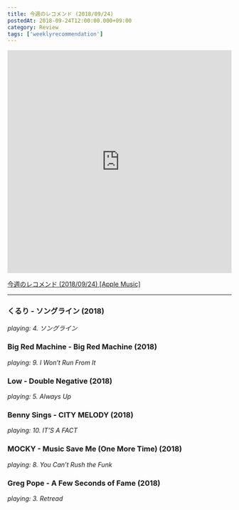 ```yaml
---
title: 今週のレコメンド (2018/09/24)
postedAt: 2018-09-24T12:00:00.000+09:00
category: Review
tags: ['weeklyrecommendation']
---
```


<iframe src="https://tools.applemusic.com/embed/v1/playlist/pl.u-pMyl2xbfYZ07g6?country=jp" height="500px" width="100%" frameborder="0"></iframe>

[今週のレコメンド (2018/09/24) \[Apple Music\]](https://itunes.apple.com/jp/playlist/%E4%BB%8A%E9%80%B1%E3%81%AE%E3%83%AC%E3%82%B3%E3%83%A1%E3%83%B3%E3%83%89-2018-09-24/pl.u-pMyl2xbfYZ07g6)

---

### くるり - ソングライン (2018)

_playing: 4\. ソングライン_

### Big Red Machine - Big Red Machine (2018)

_playing: 9\. I Won’t Run From It_

### Low - Double Negative (2018)

_playing: 5\. Always Up_

### Benny Sings - CITY MELODY (2018)

_playing: 10\. IT’S A FACT_

### MOCKY - Music Save Me (One More Time) (2018)

_playing: 8\. You Can’t Rush the Funk_

### Greg Pope - A Few Seconds of Fame (2018)

_playing: 3\. Retread_
